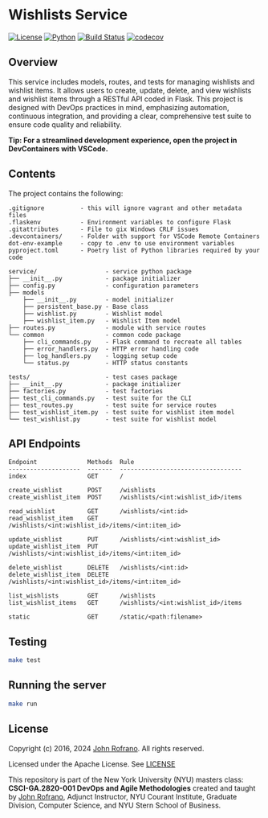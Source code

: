 # Wishlists Service

[![License](https://img.shields.io/badge/License-Apache_2.0-blue.svg)](https://opensource.org/licenses/Apache-2.0)
[![Python](https://img.shields.io/badge/Language-Python-blue.svg)](https://python.org/)
[![Build Status](https://github.com/CSCI-GA-2820-SP24-003/wishlists/actions/workflows/ci.yml/badge.svg)](https://github.com/CSCI-GA-2820-SP24-003/wishlists/actions)
[![codecov](https://codecov.io/gh/CSCI-GA-2820-SP24-003/wishlists/graph/badge.svg?token=RTQHFQI85Z)](https://codecov.io/gh/CSCI-GA-2820-SP24-003/wishlists)

## Overview

This service includes models, routes, and tests for managing wishlists and wishlist items. It allows users to create, update, delete, and view wishlists and wishlist items through a RESTful API coded in Flask. This project is designed with DevOps practices in mind, emphasizing automation, continuous integration, and providing a clear, comprehensive test suite to ensure code quality and reliability.

**Tip: For a streamlined development experience, open the project in DevContainers with VSCode.** 

## Contents

The project contains the following:

```text
.gitignore          - this will ignore vagrant and other metadata files
.flaskenv           - Environment variables to configure Flask
.gitattributes      - File to gix Windows CRLF issues
.devcontainers/     - Folder with support for VSCode Remote Containers
dot-env-example     - copy to .env to use environment variables
pyproject.toml      - Poetry list of Python libraries required by your code

service/                   - service python package
├── __init__.py            - package initializer
├── config.py              - configuration parameters
├── models
    ├── __init__.py        - model initializer
    ├── persistent_base.py - Base class
    ├── wishlist.py        - Wishlist model
    ├── wishlist_item.py   - Wishlist Item model
├── routes.py              - module with service routes
└── common                 - common code package
    ├── cli_commands.py    - Flask command to recreate all tables
    ├── error_handlers.py  - HTTP error handling code
    ├── log_handlers.py    - logging setup code
    └── status.py          - HTTP status constants

tests/                     - test cases package
├── __init__.py            - package initializer
├── factories.py           - test factories
├── test_cli_commands.py   - test suite for the CLI
├── test_routes.py         - test suite for service routes
├── test_wishlist_item.py  - test suite for wishlist item model
└── test_wishlist.py       - test suite for wishlist model
```

## API Endpoints

```text
Endpoint              Methods  Rule                              
--------------------  -------  ----------------------------------
index                 GET      / 

create_wishlist       POST     /wishlists                        
create_wishlist_item  POST     /wishlists/<int:wishlist_id>/items

read_wishlist         GET      /wishlists/<int:id>
read_wishlist_item    GET      /wishlists/<int:wishlist_id>/items/<int:item_id>

update_wishlist       PUT      /wishlists/<int:wishlist_id>
update_wishlist_item  PUT      /wishlists/<int:wishlist_id>/items/<int:item_id>

delete_wishlist       DELETE   /wishlists/<int:id>
delete_wishlist_item  DELETE   /wishlists/<int:wishlist_id>/items/<int:item_id>

list_wishlists        GET      /wishlists
list_wishlist_items   GET      /wishlists/<int:wishlist_id>/items

static                GET      /static/<path:filename>
```

## Testing

```bash
make test
```

## Running the server

```bash
make run
```

## License

Copyright (c) 2016, 2024 [John Rofrano](https://www.linkedin.com/in/JohnRofrano/). All rights reserved.

Licensed under the Apache License. See [LICENSE](LICENSE)

This repository is part of the New York University (NYU) masters class: **CSCI-GA.2820-001 DevOps and Agile Methodologies** created and taught by [John Rofrano](https://cs.nyu.edu/~rofrano/), Adjunct Instructor, NYU Courant Institute, Graduate Division, Computer Science, and NYU Stern School of Business.
